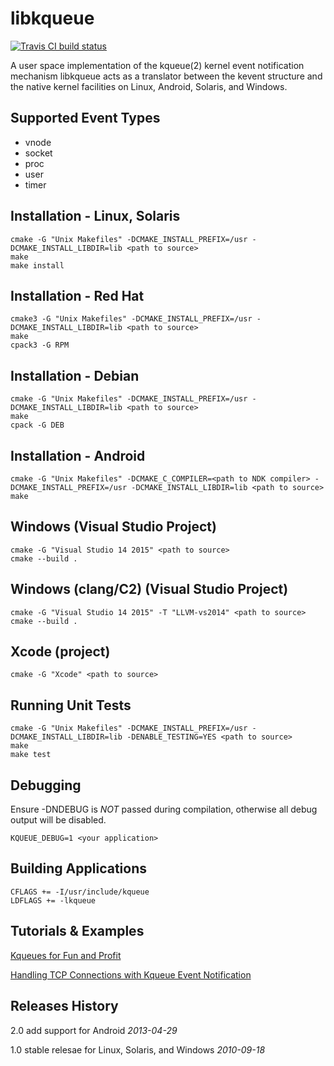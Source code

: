 libkqueue
=========

[![Travis CI build status][BuildStatus]][BuildStatusLink]

A user space implementation of the kqueue(2) kernel event notification mechanism
libkqueue acts as a translator between the kevent structure and the native
kernel facilities on Linux, Android, Solaris, and Windows.

Supported Event Types
---------------------

* vnode
* socket
* proc
* user
* timer

Installation - Linux, Solaris
-----------------------------

    cmake -G "Unix Makefiles" -DCMAKE_INSTALL_PREFIX=/usr -DCMAKE_INSTALL_LIBDIR=lib <path to source>
    make
    make install

Installation - Red Hat
----------------------

    cmake3 -G "Unix Makefiles" -DCMAKE_INSTALL_PREFIX=/usr -DCMAKE_INSTALL_LIBDIR=lib <path to source>
    make
    cpack3 -G RPM

Installation - Debian
---------------------

    cmake -G "Unix Makefiles" -DCMAKE_INSTALL_PREFIX=/usr -DCMAKE_INSTALL_LIBDIR=lib <path to source>
    make
    cpack -G DEB

Installation - Android
----------------------

    cmake -G "Unix Makefiles" -DCMAKE_C_COMPILER=<path to NDK compiler> -DCMAKE_INSTALL_PREFIX=/usr -DCMAKE_INSTALL_LIBDIR=lib <path to source>
    make

Windows (Visual Studio Project)
-------------------------------

    cmake -G "Visual Studio 14 2015" <path to source>
    cmake --build .

Windows (clang/C2) (Visual Studio Project)
------------------------------------------

    cmake -G "Visual Studio 14 2015" -T "LLVM-vs2014" <path to source>
    cmake --build .

Xcode (project)
---------------

    cmake -G "Xcode" <path to source>

Running Unit Tests
------------------

    cmake -G "Unix Makefiles" -DCMAKE_INSTALL_PREFIX=/usr -DCMAKE_INSTALL_LIBDIR=lib -DENABLE_TESTING=YES <path to source>
    make
    make test
    
Debugging
---------

Ensure -DNDEBUG is *NOT* passed during compilation, otherwise all debug output will be disabled.

    KQUEUE_DEBUG=1 <your application>

Building Applications
---------------------

    CFLAGS += -I/usr/include/kqueue
    LDFLAGS += -lkqueue

Tutorials & Examples
--------------------

[Kqueues for Fun and Profit](http://doc.geoffgarside.co.uk/kqueue)

[Handling TCP Connections with Kqueue Event Notification](http://eradman.com/posts//kqueue-tcp.html)

Releases History
----------------

2.0 add support for Android _2013-04-29_

1.0 stable relesae for Linux, Solaris, and Windows _2010-09-18_

[BuildStatus]: https://travis-ci.org/mheily/libkqueue.svg?branch=master "Travis CI status"
[BuildStatusLink]: https://travis-ci.org/mheily/libkqueue
